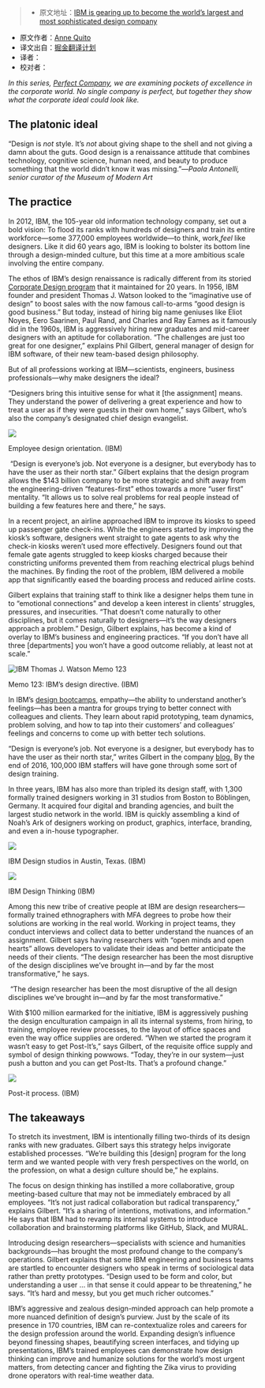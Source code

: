 > * 原文地址：[IBM is gearing up to become the world’s largest and most sophisticated design company](http://qz.com/755741/ibm-is-becoming-the-worlds-largest-design-company/)
* 原文作者：[Anne Quito](http://qz.com/author/annequitoqz/)
* 译文出自：[掘金翻译计划](https://github.com/xitu/gold-miner)
* 译者：
* 校对者：

_In this series, [Perfect Company](http://qz.com/se/perfect-company/), we are examining pockets of excellence in the corporate world. No single company is perfect, but together they show what the corporate ideal could look like._

## The platonic ideal

“Design is _not_ style. It’s _not_ about giving shape to the shell and not giving a damn about the guts. Good design is a renaissance attitude that combines technology, cognitive science, human need, and beauty to produce something that the world didn’t know it was missing.”—_Paola Antonelli, senior curator of the Museum of Modern Art_

## The practice

In 2012, IBM, the 105-year old information technology company, set out a bold vision: To flood its ranks with hundreds of designers and train its entire workforce—some 377,000 employees worldwide—to think, work,_feel_ like designers. Like it did 60 years ago, IBM is looking to bolster its bottom line through a design-minded culture, but this time at a more ambitious scale involving the entire company.

The ethos of IBM’s design renaissance is radically different from its storied [Corporate Design program](http://www-03.ibm.com/ibm/history/ibm100/us/en/icons/gooddesign/team/) that it maintained for 20 years. In 1956, IBM founder and president Thomas J. Watson looked to the “imaginative use of design” to boost sales with the now famous call-to-arms “good design is good business.” But today, instead of hiring big name geniuses like Eliot Noyes, Eero Saarinen, Paul Rand, and Charles and Ray Eames as it famously did in the 1960s, IBM is aggressively hiring new graduates and mid-career designers with an aptitude for collaboration. “The challenges are just too great for one designer,” explains Phil Gilbert, general manager of design for IBM software, of their new team-based design philosophy.

But of all professions working at IBM—scientists, engineers, business professionals—why make designers the ideal?

“Designers bring this intuitive sense for what it [the assignment] means. They understand the power of delivering a great experience and how to treat a user as if they were guests in their own home,” says Gilbert, who’s also the company’s designated chief design evangelist.

![](https://qzprod.files.wordpress.com/2016/08/14707263174_4882bddcb7_o.jpg?w=4184)

Employee design orientation. (IBM)



 “Design is everyone’s job. Not everyone is a designer, but everybody has to have the user as their north star.” Gilbert explains that the design program allows the $143 billion company to be more strategic and shift away from the engineering-driven “features-first” ethos towards a more “user first” mentality. “It allows us to solve real problems for real people instead of building a few features here and there,” he says.

In a recent project, an airline approached IBM to improve its kiosks to speed up passenger gate check-ins. While the engineers started by improving the kiosk’s software, designers went straight to gate agents to ask why the check-in kiosks weren’t used more effectively. Designers found out that female gate agents struggled to keep kiosks charged because their constricting uniforms prevented them from reaching electrical plugs behind the machines. By finding the root of the problem, IBM delivered a mobile app that significantly eased the boarding process and reduced airline costs.

Gilbert explains that training staff to think like a designer helps them tune in to “emotional connections” and develop a keen interest in clients’ struggles, pressures, and insecurities. “That doesn’t come naturally to other disciplines, but it comes naturally to designers—it’s the way designers approach a problem.” Design, Gilbert explains, has become a kind of overlay to IBM’s business and engineering practices. “If you don’t have all three [departments] you won’t have a good outcome reliably, at least not at scale.”

![IBM Thomas J. Watson Memo 123](https://qzprod.files.wordpress.com/2016/08/us__en_us__letter__thomas__364x505.jpg?w=940)

Memo 123: IBM’s design directive. (IBM)



In IBM’s [design bootcamps](http://www.ibm.com/blogs/think/2016/01/21/ibm-design-thinking-a-framework-for-teams-to-continuously-understand-and-deliver/), empathy—the ability to understand another’s feelings—has been a mantra for groups trying to better connect with colleagues and clients. They learn about rapid prototyping, team dynamics, problem solving, and how to tap into their customers’ and colleagues’ feelings and concerns to come up with better tech solutions.

“Design is everyone’s job. Not everyone is a designer, but everybody has to have the user as their north star,” writes Gilbert in the company [blog.](http://www.ibm.com/smarterplanet/us/en/innovation_explanations/article/phil_gilbert.html) By the end of 2016, 100,000 IBM staffers will have gone through some sort of design training.

In three years, IBM has also more than tripled its design staff, with 1,300 formally trained designers working in 31 studios from Boston to Böblingen, Germany. It acquired four digital and branding agencies, and built the largest studio network in the world. IBM is quickly assembling a kind of Noah’s Ark of designers working on product, graphics, interface, branding, and even a in-house typographer.

![](https://qzprod.files.wordpress.com/2016/08/15398319451_86f84a9784_o.jpg?w=7120)

IBM Design studios in Austin, Texas. (IBM)

![](https://qzprod.files.wordpress.com/2016/08/lemniscate_wired_invert-1-768x481.jpg?w=1600)

IBM Design Thinking (IBM)



Among this new tribe of creative people at IBM are design researchers—formally trained ethnographers with MFA degrees to probe how their solutions are working in the real world. Working in project teams, they conduct interviews and collect data to better understand the nuances of an assignment. Gilbert says having researchers with “open minds and open hearts” allows developers to validate their ideas and better anticipate the needs of their clients. “The design researcher has been the most disruptive of the design disciplines we’ve brought in—and by far the most transformative,” he says.

 “The design researcher has been the most disruptive of the all design disciplines we’ve brought in—and by far the most transformative.” 

With $100 million earmarked for the initiative, IBM is aggressively pushing the design enculturation campaign in all its internal systems, from hiring, to training, employee review processes, to the layout of office spaces and even the way office supplies are ordered. “When we started the program it wasn’t easy to get Post-It’s,” says Gilbert, of the requisite office supply and symbol of design thinking powwows. “Today, they’re in our system—just push a button and you can get Post-Its. That’s a profound change.”

![](https://qzprod.files.wordpress.com/2016/08/14729427223_8a61afca23_o.jpg?w=3888)

Post-it process. (IBM)



## The takeaways

To stretch its investment, IBM is intentionally filling two-thirds of its design ranks with new graduates. Gilbert says this strategy helps invigorate established processes. “We’re building this [design] program for the long term and we wanted people with very fresh perspectives on the world, on the profession, on what a design culture should be,” he explains.

The focus on design thinking has instilled a more collaborative, group meeting-based culture that may not be immediately embraced by all employees. “It’s not just radical collaboration but radical transparency,” explains Gilbert. “It’s a sharing of intentions, motivations, and information.” He says that IBM had to revamp its internal systems to introduce collaboration and brainstorming platforms like GitHub, Slack, and MURAL.

Introducing design researchers—specialists with science and humanities backgrounds—has brought the most profound change to the company’s operations. Gilbert explains that some IBM engineering and business teams are startled to encounter designers who speak in terms of sociological data rather than pretty prototypes. “Design used to be form and color, but understanding a user … in that sense it could appear to be threatening,” he says. “It’s hard and messy, but you get much richer outcomes.”

IBM’s aggressive and zealous design-minded approach can help promote a more nuanced definition of design’s purview. Just by the scale of its presence in 170 countries, IBM can re-contextualize roles and careers for the design profession around the world. Expanding design’s influence beyond finessing shapes, beautifying screen interfaces, and tidying up presentations, IBM’s trained employees can demonstrate how design thinking can improve and humanize solutions for the world’s most urgent matters, from detecting cancer and fighting the Zika virus to providing drone operators with real-time weather data.
